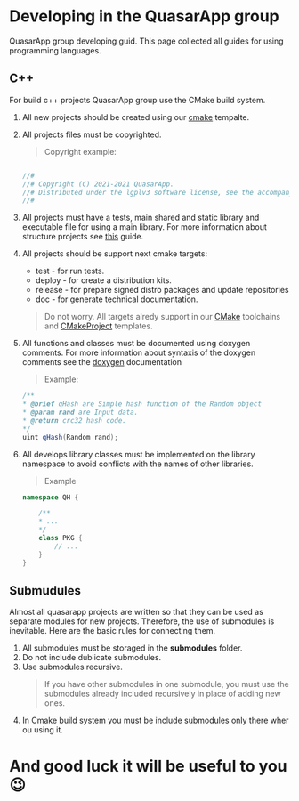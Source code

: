 # Developing in the QuasarApp group

QuasarApp group developing guid. This page collected all guides for using programming languages. 

## C++

For build c++ projects QuasarApp group use the CMake build system.
1. All new projects should be created using our [cmake](https://github.com/QuasarApp/CMakeProject) tempalte. 
2. All projects files must be copyrighted.
    > Copyright example:
    ``` cpp

    //#
    //# Copyright (C) 2021-2021 QuasarApp.
    //# Distributed under the lgplv3 software license, see the accompanying
    //#
    ```
3. All projects must have a tests, main shared and static library and executable file for using a main library. For more information about structure projects see [this](ProjectStructure.md) guide. 

4. All projects should be support next cmake targets: 
    * test - for run tests.
    * deploy - for create a distribution kits.
    * release - for prepare signed distro packages and update repositories
    * doc - for generate technical documentation.
    > Do not worry. All targets alredy support in our [CMake](https://github.com/QuasarApp/CMake) toolchains and [CMakeProject](https://github.com/QuasarApp/CMakeProject) templates. 
5. All functions and classes must be documented using doxygen comments. For more information about syntaxis of the doxygen comments see the [doxygen](https://www.doxygen.nl/manual/docblocks.html) documentation
    > Example:
    ``` cpp
    /**
    * @brief qHash are Simple hash function of the Random object
    * @param rand are Input data.
    * @return crc32 hash code.
    */
    uint qHash(Random rand);
    ```
6. All develops library classes must be implemented on the library namespace to avoid conflicts with the names of other libraries.
    > Example 
    ``` cpp
    namespace QH {

        /**
        * ...
        */
        class PKG {
            // ...
        }
    }
    ``` 

## Submudules
Almost all quasarapp projects are written so that they can be used as separate modules for new projects. Therefore, the use of submodules is inevitable.
Here are the basic rules for connecting them. 

1. All submodules must be storaged in the **submodules** folder.
2. Do not include dublicate submodules.
3. Use submodules recursive.
    > If you have other submodules in one submodule, you must use the submodules already included recursively in place of adding new ones.
4. In Cmake build system you must be include submodules only there wher ou using it.


# And good luck it will be useful to you 😉 
